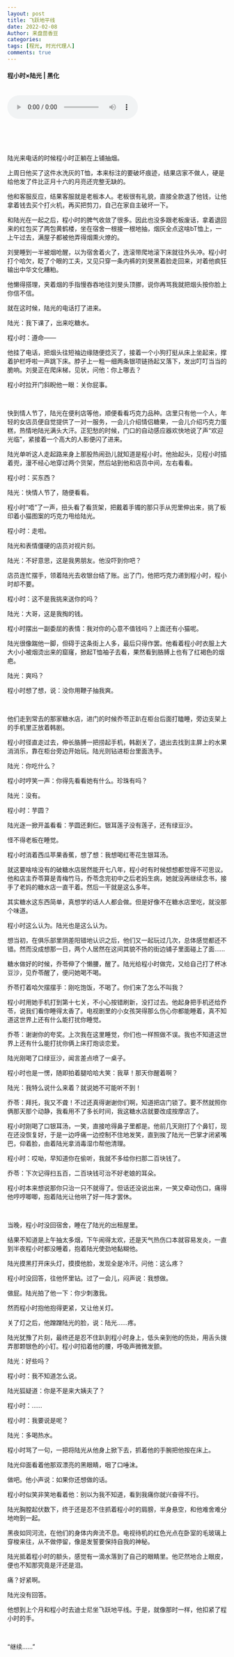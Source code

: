```yaml
---
layout: post
title: 飞跃地平线
date: 2022-02-08
Author: 来盘茴香豆
categories: 
tags: [程光, 时光代理人]
comments: true
--- 
```


#### 程小时×陆光 | 黑化


<br/>

<audio src="https://sharefs.ali.kugou.com/202202080411/2aefee5cba4bd08d34deb23358dfdb8d/G199/M01/15/13/p5QEAF5xqCiAGgntAEf_BP3f_aY857.mp3" controls="controls">
  
</audio>
  
<br/><br/><br/>


陆光来电话的时候程小时正躺在上铺抽烟。

上周日他买了这件水洗灰的T恤，本来标注的要破坏痕迹，结果店家不做人，硬是给他发了件比正月十六的月亮还完整无缺的。

他和客服反应，结果客服就是老板本人。老板很有礼貌，直接全款退了他钱，让他拿着钱去买个打火机，再买把剪刀，自己在家自主破坏一下。

和陆光在一起之后，程小时的脾气收敛了很多。因此也没多跟老板废话，拿着退回来的红包买了两包黄鹤楼，坐在宿舍一根接一根地抽，烟灰全点这啥bT恤上，一上午过去，满屋子都被他弄得烟熏火燎的。

刘旻睡到一半被烟呛醒，以为宿舍着火了，连滚带爬地滚下床就往外头冲。程小时打个哈欠，眨了个眼的工夫，又见只穿一条内裤的刘旻黑着脸走回来，对着他疯狂输出中华文化糟粕。

他懒得搭理，夹着烟的手指慢吞吞地往刘旻头顶挪，说你再骂我就把烟头按你脸上你信不信。

就在这时候，陆光的电话打了进来。

陆光：我下课了，出来吃糖水。

程小时：遵命——

他挂了电话，把烟头往短袖边缘随便捻灭了，接着一个小狗打挺从床上坐起来，撑着护栏呼啦一声跳下床。脖子上一粗一细两条银项链扬起又落下，发出叮叮当当的脆响。刘旻正在爬床梯，见状，问他：你上哪去？

程小时拉开门斜睨他一眼：关你屁事。

<br/>

快到情人节了，陆光在便利店等他，顺便看看巧克力品种。店里只有他一个人，年轻的女店员便自觉提供了一对一服务，一会儿介绍情侣糖果，一会儿介绍巧克力蛋糕，热情地陆光满头大汗。正犯愁的时候，门口的自动感应器欢快地说了声“欢迎光临”，紧接着一个高大的人影便闪了进来。

陆光单听这人走起路来身上那股热闹劲儿就知道是程小时。他抬起头，见程小时插着兜，漫不经心地穿过两个货架，然后站到他和店员中间，左右看看。

程小时：买东西？

陆光：快情人节了，随便看看。

程小时“唔”了一声，扭头看了看货架，把戴着手镯的那只手从兜里伸出来，挑了板印着小猫图案的巧克力甩给陆光。

程小时：走啦。

陆光和表情僵硬的店员对视片刻。

陆光：不好意思，这是我男朋友。他没吓到你吧？

店员连忙摆手，领着陆光去收银台结了账。出了门，他把巧克力递到程小时，程小时却不要。

程小时：这不是我挑来送你的吗？

陆光：大哥，这是我掏的钱。

程小时摆出一副委屈的表情：我对你的心意不值钱吗？上面还有小猫呢。

陆光很像踹他一脚，但碍于这条街上人多，最后只得作罢。他看着程小时衣服上大大小小被烟烫出来的窟窿，掀起T恤袖子去看，果然看到胳膊上也有了红褐色的烟疤。

陆光：爽吗？

程小时想了想，说：没你用鞭子抽我爽。

<br/>

他们走到常去的那家糖水店，进门的时候乔苓正趴在柜台后面打瞌睡，旁边支架上的手机里正放着韩剧。

程小时径直走过去，伸长胳膊一把捞起手机，韩剧关了，退出去找到主屏上的水果消消乐，靠在柜台旁边开始玩。陆光则钻进柜台里面洗手。

陆光：你吃什么？

程小时哼笑一声：你得先看看她有什么。珍珠有吗？

陆光：没有。

程小时：芋圆？

陆光逐一掀开盖看看：芋圆还剩仨。银耳莲子没有莲子，还有绿豆沙。

怪不得老板在睡觉。

程小时消着西瓜苹果香蕉，想了想：我想喝红枣花生银耳汤。

就这要啥啥没有的破糖水店居然能开七八年，程小时有时候想想都觉得不可思议。他和店主乔苓算是青梅竹马，乔苓念完初中之后老妈生病，她就没再继续念书，接手了老妈的糖水店一直干着。然后一干就是这么多年。

其实糖水这东西简单，真想学的话人人都会做。但是好像不在糖水店里吃，就没那个味道。

程小时这么认为。陆光也是这么认为。

想当初，在俱乐部里阴差阳错地认识之后，他们又一起玩过几次，总体感觉都还不错。然而没成想那一日，两个人居然在这间其貌不扬的街边铺子里面碰上了面……

糖水做好的时候，乔苓伸了个懒腰，醒了。陆光给程小时做完，又给自己打了杯冰豆沙，见乔苓醒了，便问她喝不喝。

乔苓打着哈欠摆摆手：刚吃饱饭，不喝了。你们来了怎么不叫我？

程小时用她手机打到第十七关，不小心按错刷新，没打过去。他起身把手机还给乔苓，说我们看你睡得太香了。电视剧里的小女孩哭得那么伤心你都能睡着，真不知道这世界上还有什么能打扰你睡觉。

乔苓：谢谢你的夸奖。上次我在这里睡觉，你们也一样照做不误。我也不知道这世界上还有什么能打扰你俩上床打炮谈恋爱。

陆光刚喝了口绿豆沙，闻言差点喷了一桌子。

程小时也是一愣，随即拍着腿哈哈大笑：我草！那天你醒着啊？

陆光：我特么说什么来着？就说她不可能听不到！

乔苓：拜托，我又不聋！不过还真得谢谢你们啊，知道把店门锁了。要不然就照你俩那天那个动静，我看用不了多长时间，我这糖水店就要改成按摩店了。

程小时刚喝了口银耳汤，一笑，直接呛得鼻子里都是。他前几天刚打了个鼻钉，现在还没恢复好，于是一边呼痛一边控制不住地发笑，直到挨了陆光一巴掌才闭紧嘴巴，仰着脸，由着陆光拿消毒湿巾帮他清理。

程小时：哎呦，早知道你在偷听，我就不多给你扫那二百块钱了。

乔苓：下次记得扫五百，二百块钱可治不好老娘的耳朵。

程小时本来想说那你只治一只不就得了。但话还没说出来，一笑又牵动伤口，痛得他哼哼唧唧，抱着陆光让他哄了好一阵才罢休。

<br/>

当晚，程小时没回宿舍，睡在了陆光的出租屋里。

结果不知道是上午抽太多烟，下午闹得太欢，还是天气热伤口本就容易发炎，一直到半夜程小时都没睡着，抱着陆光使劲地黏糊他。

陆光摸黑打开床头灯，摸摸他脸，发现全是冷汗。问他：这么疼？

程小时没回答，往他怀里钻。过了一会儿，闷声说：我想做。

做屁。陆光拍了他一下：你少刺激我。

然而程小时抱他抱得更紧，又让他关灯。

关了灯之后，他蹭蹭陆光的脸，说：陆光……疼。

陆光犹豫了片刻，最终还是忍不住趴到程小时身上，低头亲到他的伤处，用舌头拨弄那颗银色的小钉。程小时掐着他的腰，呼吸声微微发颤。

陆光：好些吗？

程小时：我不知道怎么说。

陆光狐疑道：你是不是来大姨夫了？

程小时：……

程小时：我要说是呢？

陆光：多喝热水。

程小时骂了一句，一把将陆光从他身上掀下去，抓着他的手腕把他按在床上。

陆光仰面看着他那双漂亮的黑眼睛，咽了口唾沫。

做吧。他小声说：如果你还想做的话。

程小时似笑非笑地看着他：别以为我不知道，看到我痛你就兴奋得不行。

陆光胸膛起伏数下，终于还是忍不住抓着程小时的肩膀，半身悬空，和他难舍难分地吻到一起。

黑夜如同河流，在他们的身体内奔流不息。电视待机的红色光点在卧室的毛玻璃上穿梭来往，从不做停留，像是发誓要保持自我的神秘。

陆光抵着程小时的额头，感觉有一滴水落到了自己的眼睛里。他茫然地合上眼皮，便也不知那究竟是汗还是泪。

痛？好紧啊。

陆光没有回答。

他想到上个月和程小时去迪士尼坐飞跃地平线。于是，就像那时一样，他扣紧了程小时的手。

<br/>

“继续……”

<br/><br/><br/>








